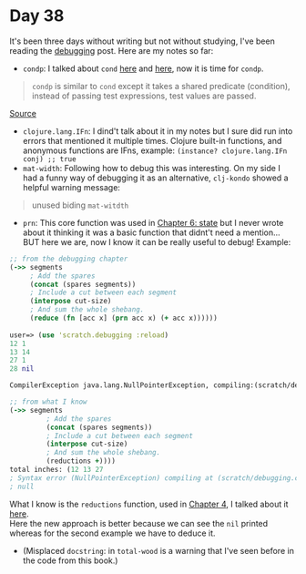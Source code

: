 # Day 38

It's been three days without writing but not without studying, I've been reading the [debugging](https://aphyr.com/posts/319-clojure-from-the-ground-up-debugging) 
post. Here are my notes so far:
- `condp`: I talked about `cond` [here](https://github.com/estellerostan/learning-clojure-in-public/blob/master/posts/2020-09-13.md#stage-ii) and
[here](https://github.com/estellerostan/learning-clojure-in-public/blob/master/posts/2020-09-15.md#cond-tips), now it is time for `condp`. 
> `condp` is similar to `cond` except it takes a shared predicate (condition), instead of passing test expressions, test values are passed.

[Source](https://reshmeeauckloo.wordpress.com/2015/12/13/clojure-if-cond-case/)
- `clojure.lang.IFn`: I dind't talk about it in my notes but I sure did run into errors that mentioned it multiple times. Clojure built-in functions, and anonymous
functions are IFns, example: `(instance? clojure.lang.IFn conj) ;; true`
- `mat-width`: Following how to debug this was interesting. On my side I had a funny way of debugging it as an alternative, `clj-kondo` showed a helpful warning 
message:
> unused biding `mat-witdth`

- `prn`: This core function was used in [Chapter 6: state](https://aphyr.com/posts/306-clojure-from-the-ground-up-state) but I never wrote about it thinking it was 
a basic function that didnt't need a mention... BUT here we are, now I know it can be really useful to debug! Example: 
``` clojure
;; from the debugging chapter
(->> segments
     ; Add the spares
     (concat (spares segments))
     ; Include a cut between each segment
     (interpose cut-size)
     ; And sum the whole shebang.
     (reduce (fn [acc x] (prn acc x) (+ acc x))))))
         
user=> (use 'scratch.debugging :reload)
12 1
13 14
27 1
28 nil

CompilerException java.lang.NullPointerException, compiling:(scratch/debugging.clj:73:56) 

;; from what I know
(->> segments
         ; Add the spares
         (concat (spares segments))
         ; Include a cut between each segment
         (interpose cut-size)
         ; And sum the whole shebang.
         (reductions +))))
total inches: (12 13 27 
; Syntax error (NullPointerException) compiling at (scratch/debugging.clj:64:1).
; null
```
What I know is the `reductions` function, used in [Chapter 4](https://aphyr.com/posts/304-clojure-from-the-ground-up-sequences), I talked about it 
[here](https://github.com/estellerostan/learning-clojure-in-public/blob/master/posts/2020-08-12.md#reductions).  
Here the new approach is better because we can see the `nil` printed whereas for the second example we have to deduce it.

- (Misplaced `docstring`: in `total-wood` is a warning that I've seen before in the code from this book.)
